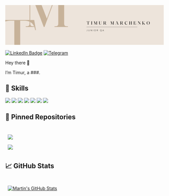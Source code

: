 [![Timur's GitHub Banner](./assets/Logo.png)]()

[![LinkedIn Badge](https://img.shields.io/badge/LinkedIn-Profile-informational?style=flat&logo=linkedin&logoColor=white&color=0D76A8)](https://www.linkedin.com/in/timur-marchenko/)
[![Telegram](https://img.shields.io/badge/-telegram-red?color=white&logo=telegram&logoColor=black)](https://t.me/timliketea)

Hey there 👋

I’m Timur, a ###.

## 💼 Skills

![](https://img.shields.io/badge/Git-informational?style=flat&logo=GitHub&logoColor=white&color=4AB197)
![](https://img.shields.io/badge/SQL-informational?style=flat&logo=MySQL&logoColor=white&color=4AB197)
![](https://img.shields.io/badge/Postman-informational?style=flat&logo=Postman&logoColor=white&color=4AB197)
![](https://img.shields.io/badge/Jmeter-informational?style=flat&logo=react&logoColor=white&color=4AB197)
![](https://img.shields.io/badge/GoogleDevTools-informational?style=flat&logo=Google&logoColor=white&color=4AB197)
![](https://img.shields.io/badge/Html/Css-informational?style=flat&logo=css3&logoColor=white&color=4AB197)
![](https://img.shields.io/badge/Jira/Remdine/GLPI-informational?style=flat&logo=Jira&logoColor=white&color=4AB197)

## 📌 Pinned Repositories

<br>

<a href="https://github.com/timliketea/Webstite">
  <img align="center" style="margin:0.5rem" src="https://github-readme-stats.vercel.app/api/pin/?username=timliketea&repo=Webstite&title_color=ffffff&text_color=c9cacc&icon_color=4AB197&bg_color=1A2B34" />
</a>

<br>

<a href="https://github.com/timliketea/learning_information">
  <img align="center" style="margin:0.5rem" src="https://github-readme-stats.vercel.app/api/pin/?username=timliketea&repo=learning_information&title_color=ffffff&text_color=c9cacc&icon_color=4AB197&bg_color=1A2B34" />
</a>

<br>

## &#x1f4c8; GitHub Stats

<br>

<a href="https://github.com/timliketea">
  <img align="center" style="margin:0.5rem" src="https://github-readme-stats.vercel.app/api?username=timliketea&show_icons=true&line_height=27&count_private=true&title_color=ffffff&text_color=c9cacc&icon_color=4AB097&bg_color=1A2B34" alt="Martin's GitHub Stats" />
</a>

<br>
<br>
